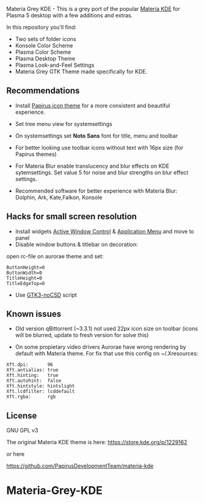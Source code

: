 
Materia Grey KDE - This is a grey port of the popular [Materia KDE](https://github.com/PapirusDevelopmentTeam/materia-kde) for Plasma 5 desktop with a few additions and extras. 

In this repository you'll find:
- Two sets of folder icons
- Konsole Color Scheme
- Plasma Color Scheme
- Plasma Desktop Theme
- Plasma Look-and-Feel Settings
- Materia Grey GTK Theme made specifically for KDE.


## Recommendations

- Install [Papirus icon theme](https://github.com/PapirusDevelopmentTeam/papirus-icon-theme) for a more consistent and beautiful experience.

- Set tree menu view for systemsettings

- On systemsettings set **Noto Sans** font for title, menu and toolbar

- For better looking use toolbar icons without text with 16px size (for Papirus themes)

- For Materia Blur enable translucency and blur effects on KDE sytemsettings. Set value 5 for noise and blur strengths on blur effect settings.

- Recommended software for better experience with Materia Blur: Dolphin, Ark, Kate,Falkon, Konsole

## Hacks for small screen resolution

- Install widgets [Active Window Control](https://github.com/kotelnik/plasma-applet-active-window-control) & [Application Menu](https://cgit.kde.org/plasma-workspace.git/tree/applets/appmenu) and move to panel
- Disable window buttons & titlebar on decoration:

open rc-file on aurorae theme and set:
```
ButtonHeight=0
ButtonWidth=0
TitleHeight=0
TitleEdgeTop=0
```
- Use [GTK3-noCSD](https://github.com/PCMan/gtk3-nocsd) script 

## Known issues

- Old version qBittorrent (~3.3.1) not used 22px icon size on toolbar (icons will be blurred, update to fresh version for solve this)

- On some propietary video drivers Aurorae have wrong rendering by default with Materia theme. For fix that use this config on ~/.Xresources:

```
Xft.dpi:       96
Xft.antialias: true
Xft.hinting:   true
Xft.autohint:  false
Xft.hintstyle: hintslight
Xft.lcdfilter: lcddefault
Xft.rgba:      rgb 
```

## License

GNU GPL v3

The original Materia KDE theme is here:
https://store.kde.org/p/1229162

or here

https://github.com/PapirusDevelopmentTeam/materia-kde
# Materia-Grey-KDE
